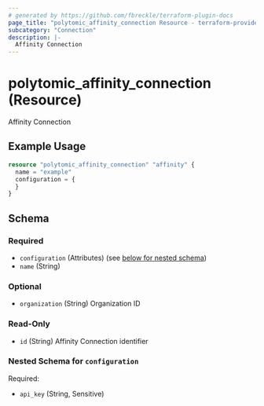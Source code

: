 ```yaml
---
# generated by https://github.com/fbreckle/terraform-plugin-docs
page_title: "polytomic_affinity_connection Resource - terraform-provider-polytomic"
subcategory: "Connection"
description: |-
  Affinity Connection
---
```


# polytomic_affinity_connection (Resource)

Affinity Connection

## Example Usage

```terraform
resource "polytomic_affinity_connection" "affinity" {
  name = "example"
  configuration = {
  }
}
```

<!-- schema generated by tfplugindocs -->
## Schema

### Required

- `configuration` (Attributes) (see [below for nested schema](#nestedatt--configuration))
- `name` (String)

### Optional

- `organization` (String) Organization ID

### Read-Only

- `id` (String) Affinity Connection identifier

<a id="nestedatt--configuration"></a>
### Nested Schema for `configuration`

Required:

- `api_key` (String, Sensitive)


